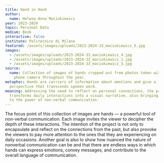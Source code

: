 ```yaml
---
title: Hand in Hand
author:
  name: Helena Anna Maciukiewicz
year: 2023-2024
topic: Personal Data
medium: Book
interactive: false
institute: Politecnico di Milano
featured: /assets/images/uploads/2023-2024-33_maciukiewicz_5.jpg
images:
  - /assets/images/uploads/2023-2024-33_maciukiewicz_4.jpg
  - /assets/images/uploads/2023-2024-33_maciukiewicz_1.jpg
  - /assets/images/uploads/2023-2024-33_maciukiewicz_3.jpg
source:
  name: Collection of images of hands cropped out from photos taken with personal
    phone camera throughout the year.
metaphor: Hands are carriers of information about emotions and give a
  perspective that transcends spoken word.
meaning: Addressing the need to reflect on personal connections, the project
  transforms daily interactions into a visual narrative, also bringing attention
  to the power of non-verbal communication.
---
```

The focus point of this collection of images are hands — a powerful tool of non-verbal communication. Each image invites the viewer to decipher the depth of these interactions. The intention of the project is not only to encapsulate and reflect on the connections from the past, but also provoke the viewers to pay more attention to the ones that they are experiencing on daily occasions. Another goal is also to show how nuanced the nature of nonverbal communication can be and that there are endless ways in which hands can express emotions, convey messages, and contribute to the overall language of communication.